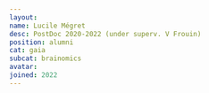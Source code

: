 ```yaml
---
layout:
name: Lucile Mégret
desc: PostDoc 2020-2022 (under superv. V Frouin)
position: alumni
cat: gaia
subcat: brainomics
avatar:
joined: 2022
---
```


